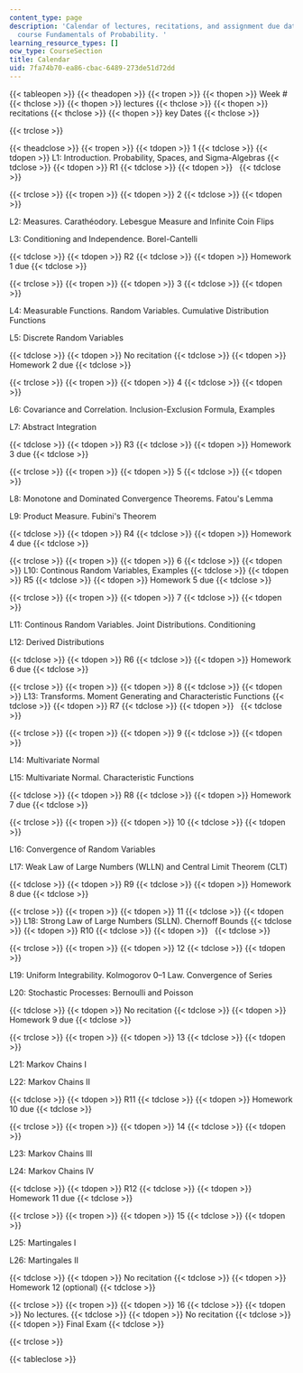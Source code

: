 ```yaml
---
content_type: page
description: 'Calendar of lectures, recitations, and assignment due dates for the
  course Fundamentals of Probability. '
learning_resource_types: []
ocw_type: CourseSection
title: Calendar
uid: 7fa74b70-ea86-cbac-6489-273de51d72dd
---
```


{{< tableopen >}}
{{< theadopen >}}
{{< tropen >}}
{{< thopen >}}
Week #
{{< thclose >}}
{{< thopen >}}
lectures
{{< thclose >}}
{{< thopen >}}
recitations
{{< thclose >}}
{{< thopen >}}
key Dates
{{< thclose >}}

{{< trclose >}}

{{< theadclose >}}
{{< tropen >}}
{{< tdopen >}}
1
{{< tdclose >}}
{{< tdopen >}}
L1: Introduction. Probability, Spaces, and Sigma-Algebras
{{< tdclose >}}
{{< tdopen >}}
R1
{{< tdclose >}}
{{< tdopen >}}
 
{{< tdclose >}}

{{< trclose >}}
{{< tropen >}}
{{< tdopen >}}
2
{{< tdclose >}}
{{< tdopen >}}


L2: Measures. ﻿Carathéodory. Lebesgue Measure and Infinite Coin Flips

L3: Conditioning and Independence. Borel-Cantelli


{{< tdclose >}}
{{< tdopen >}}
R2
{{< tdclose >}}
{{< tdopen >}}
Homework 1 due
{{< tdclose >}}

{{< trclose >}}
{{< tropen >}}
{{< tdopen >}}
3
{{< tdclose >}}
{{< tdopen >}}


L4: Measurable Functions. Random Variables. Cumulative Distribution Functions

L5: Discrete Random Variables


{{< tdclose >}}
{{< tdopen >}}
No recitation
{{< tdclose >}}
{{< tdopen >}}
Homework 2 due
{{< tdclose >}}

{{< trclose >}}
{{< tropen >}}
{{< tdopen >}}
4
{{< tdclose >}}
{{< tdopen >}}


L6: Covariance and Correlation. Inclusion-Exclusion Formula, Examples

L7: Abstract Integration


{{< tdclose >}}
{{< tdopen >}}
R3
{{< tdclose >}}
{{< tdopen >}}
Homework 3 due
{{< tdclose >}}

{{< trclose >}}
{{< tropen >}}
{{< tdopen >}}
5
{{< tdclose >}}
{{< tdopen >}}


L8: Monotone and Dominated Convergence Theorems. Fatou's Lemma

L9: Product Measure. Fubini's Theorem


{{< tdclose >}}
{{< tdopen >}}
R4
{{< tdclose >}}
{{< tdopen >}}
Homework 4 due
{{< tdclose >}}

{{< trclose >}}
{{< tropen >}}
{{< tdopen >}}
6
{{< tdclose >}}
{{< tdopen >}}
L10: Continous Random Variables, Examples
{{< tdclose >}}
{{< tdopen >}}
R5
{{< tdclose >}}
{{< tdopen >}}
Homework 5 due
{{< tdclose >}}

{{< trclose >}}
{{< tropen >}}
{{< tdopen >}}
7
{{< tdclose >}}
{{< tdopen >}}


L11: Continous Random Variables. Joint Distributions. Conditioning

L12: Derived Distributions


{{< tdclose >}}
{{< tdopen >}}
R6
{{< tdclose >}}
{{< tdopen >}}
Homework 6 due
{{< tdclose >}}

{{< trclose >}}
{{< tropen >}}
{{< tdopen >}}
8
{{< tdclose >}}
{{< tdopen >}}
L13: Transforms. Moment Generating and Characteristic Functions
{{< tdclose >}}
{{< tdopen >}}
R7
{{< tdclose >}}
{{< tdopen >}}
 
{{< tdclose >}}

{{< trclose >}}
{{< tropen >}}
{{< tdopen >}}
9
{{< tdclose >}}
{{< tdopen >}}


L14: Multivariate Normal

L15: Multivariate Normal. Characteristic Functions


{{< tdclose >}}
{{< tdopen >}}
R8
{{< tdclose >}}
{{< tdopen >}}
Homework 7 due
{{< tdclose >}}

{{< trclose >}}
{{< tropen >}}
{{< tdopen >}}
10
{{< tdclose >}}
{{< tdopen >}}


L16: Convergence of Random Variables

L17: Weak Law of Large Numbers (WLLN) and Central Limit Theorem (CLT)


{{< tdclose >}}
{{< tdopen >}}
R9
{{< tdclose >}}
{{< tdopen >}}
Homework 8 due
{{< tdclose >}}

{{< trclose >}}
{{< tropen >}}
{{< tdopen >}}
11
{{< tdclose >}}
{{< tdopen >}}
L18: Strong Law of Large Numbers (SLLN). Chernoff Bounds
{{< tdclose >}}
{{< tdopen >}}
R10
{{< tdclose >}}
{{< tdopen >}}
 
{{< tdclose >}}

{{< trclose >}}
{{< tropen >}}
{{< tdopen >}}
12
{{< tdclose >}}
{{< tdopen >}}


L19: Uniform Integrability. Kolmogorov 0–1 Law. Convergence of Series

L20: Stochastic Processes: Bernoulli and Poisson


{{< tdclose >}}
{{< tdopen >}}
No recitation
{{< tdclose >}}
{{< tdopen >}}
Homework 9 due
{{< tdclose >}}

{{< trclose >}}
{{< tropen >}}
{{< tdopen >}}
13
{{< tdclose >}}
{{< tdopen >}}


L21: Markov Chains I

L22: Markov Chains II


{{< tdclose >}}
{{< tdopen >}}
R11
{{< tdclose >}}
{{< tdopen >}}
Homework 10 due
{{< tdclose >}}

{{< trclose >}}
{{< tropen >}}
{{< tdopen >}}
14
{{< tdclose >}}
{{< tdopen >}}


L23: Markov Chains III

L24: Markov Chains IV


{{< tdclose >}}
{{< tdopen >}}
R12
{{< tdclose >}}
{{< tdopen >}}
Homework 11 due
{{< tdclose >}}

{{< trclose >}}
{{< tropen >}}
{{< tdopen >}}
15
{{< tdclose >}}
{{< tdopen >}}


L25: Martingales I

L26: Martingales II


{{< tdclose >}}
{{< tdopen >}}
No recitation
{{< tdclose >}}
{{< tdopen >}}
Homework 12 (optional)
{{< tdclose >}}

{{< trclose >}}
{{< tropen >}}
{{< tdopen >}}
16
{{< tdclose >}}
{{< tdopen >}}
No lectures.
{{< tdclose >}}
{{< tdopen >}}
No recitation
{{< tdclose >}}
{{< tdopen >}}
Final Exam
{{< tdclose >}}

{{< trclose >}}

{{< tableclose >}}